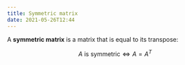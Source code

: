 ```yaml
---
title: Symmetric matrix
date: 2021-05-26T12:44
---
```


A **symmetric matrix** is a matrix that is equal to its transpose:

$$ A\text{ is symmetric} \Leftrightarrow A = A^T $$
